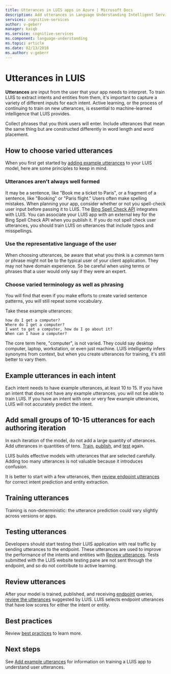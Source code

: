 ```yaml
---
title: Utterances in LUIS apps in Azure | Microsoft Docs
description: Add utterances in Language Understanding Intelligent Service (LUIS) apps.
services: cognitive-services
author: v-geberr
manager: kaiqb
ms.service: cognitive-services
ms.component: language-understanding
ms.topic: article
ms.date: 02/13/2018
ms.author: v-geberr
---
```

# Utterances in LUIS

**Utterances** are input from the user that your app needs to interpret. To train LUIS to extract intents and entities from them, it's important to capture a variety of different inputs for each intent. Active learning, or the process of continuing to train on new utterances, is essential to machine-learned intelligence that LUIS provides.

Collect phrases that you think users will enter. Include utterances that mean the same thing but are constructed differently in word length and word placement. 

## How to choose varied utterances
When you first get started by [adding example utterances][add-example-utterances] to your LUIS model, here are some principles to keep in mind.

### Utterances aren't always well formed
It may be a sentence, like "Book me a ticket to Paris", or a fragment of a sentence, like "Booking" or "Paris flight."  Users often make spelling mistakes. When planning your app, consider whether or not you spell-check user input before passing it to LUIS. The [Bing Spell Check API][BingSpellCheck] integrates with LUIS. You can associate your LUIS app with an external key for the Bing Spell Check API when you publish it. If you do not spell check user utterances, you should train LUIS on utterances that include typos and misspellings.

### Use the representative language of the user
When choosing utterances, be aware that what you think is a common term or phrase might not be to the typical user of your client application. They may not have domain experience. So be careful when using terms or phrases that a user would only say if they were an expert.

### Choose varied terminology as well as phrasing
You will find that even if you make efforts to create varied sentence patterns, you will still repeat some vocabulary.

Take these example utterances:
```
how do I get a computer?
Where do I get a computer?
I want to get a computer, how do I go about it?
When can I have a computer? 
```
The core term here, "computer", is not varied. They could say desktop computer, laptop, workstation, or even just machine. LUIS intelligently infers synonyms from context, but when you create utterances for training, it's still better to vary them.

## Example utterances in each intent
Each intent needs to have example utterances, at least 10 to 15. If you have an intent that does not have any example utterances, you will not be able to train LUIS. If you have an intent with one or very few example utterances, LUIS will not accurately predict the intent. 

## Add small groups of 10-15 utterances for each authoring iteration
In each iteration of the model, do not add a large quantity of utterances. Add utterances in quantities of tens. [Train](luis-how-to-train.md), [publish](publishapp.md), and [test](train-test.md) again.  

LUIS builds effective models with utterances that are selected carefully. Adding too many utterances is not valuable because it introduces confusion.  

It is better to start with a few utterances, then [review endpoint utterances](label-suggested-utterances.md) for correct intent prediction and entity extraction.

## Training utterances
Training is non-deterministic: the utterance prediction could vary slightly across versions or apps.

## Testing utterances 

Developers should start testing their LUIS application with real traffic by sending utterances to the endpoint. These utterances are used to improve the performance of the intents and entities with [Review utterances](label-suggested-utterances.md). Tests submitted with the LUIS website testing pane are not sent through the endpoint, and so do not contribute to active learning. 

## Review utterances
After your model is trained, published, and receiving [endpoint](luis-glossary.md#endpoint) queries, [review the utterances](label-suggested-utterances.md) suggested by LUIS. LUIS selects endpoint utterances that have low scores for either the intent or entity. 

## Best practices
Review [best practices](luis-concept-best-practices.md) to learn more.

## Next steps
See [Add example utterances][add-example-utterances] for information on training a LUIS app to understand user utterances.

[add-example-utterances]: luis-how-to-add-example-utterances.md
[BingSpellCheck]: https://docs.microsoft.com/azure/cognitive-services/bing-spell-check/proof-text